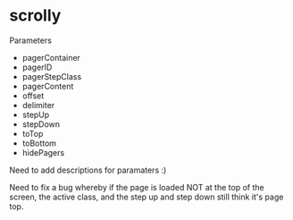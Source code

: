 scrolly
=======

Parameters

  - pagerContainer
  - pagerID
  - pagerStepClass
  - pagerContent
  - offset
  - delimiter
  - stepUp
  - stepDown
  - toTop
  - toBottom
  - hidePagers

Need to add descriptions for paramaters :)

Need to fix a bug whereby if the page is loaded NOT at the top of the screen, the active class, and the step up and step down still think it's page top.
